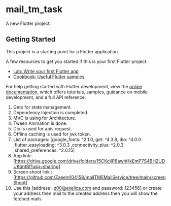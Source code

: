 # mail_tm_task

A new Flutter project.

## Getting Started

This project is a starting point for a Flutter application.

A few resources to get you started if this is your first Flutter project:

- [Lab: Write your first Flutter app](https://docs.flutter.dev/get-started/codelab)
- [Cookbook: Useful Flutter samples](https://docs.flutter.dev/cookbook)

For help getting started with Flutter development, view the
[online documentation](https://docs.flutter.dev/), which offers tutorials,
samples, guidance on mobile development, and a full API reference.

1. Getx for state management.
2. Dependency Injection is completed.
3. MVC is using for Architecture.
4. Tween Animation is done.
5. Dio is used for apis request.
6. Offline caching is used for jwk token.
7. List of packages: [google_fonts: ^2.1.0, get: ^4.3.8, dio: ^4.0.0 ,flutter_easyloading: ^3.0.3 ,connectivity_plus: ^2.0.3 ,shared_preferences: ^2.0.15]
8. App link: [https://drive.google.com/drive/folders/15CKcjlI16awhHkEmP7S4BH2UDUKqnt8l?usp=sharing]
9. Screen shoot link : [https://github.com/Zaeem104158/mailTMEMailService/tree/main/screenShoot]
10. Use this [address : z00@exelica.com and password: 123456] 
    or create your address then mail to the created address then you will show the fetched mails
